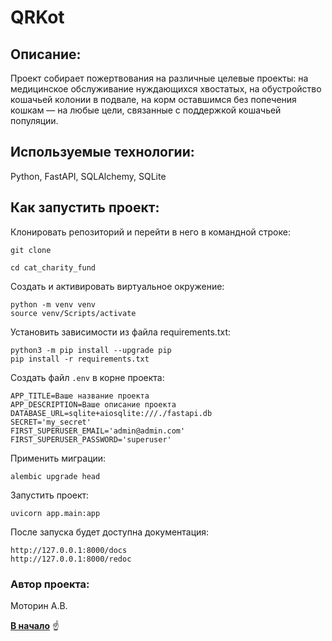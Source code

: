 <a id="anchor"></a>
# QRKot
## Описание:
Проект собирает пожертвования на различные целевые проекты: на медицинское обслуживание нуждающихся хвостатых, на обустройство кошачьей колонии в подвале, на корм оставшимся без попечения кошкам — на любые цели, связанные с поддержкой кошачьей популяции.

## Используемые технологии:
Python, FastAPI, SQLAlchemy, SQLite

## Как запустить проект:

Клонировать репозиторий и перейти в него в командной строке:

```
git clone
```

```
cd cat_charity_fund
```

Cоздать и активировать виртуальное окружение:

```
python -m venv venv
source venv/Scripts/activate
```

Установить зависимости из файла requirements.txt:

```
python3 -m pip install --upgrade pip
pip install -r requirements.txt
```

Создать файл `.env` в корне проекта:

```
APP_TITLE=Ваше название проекта
APP_DESCRIPTION=Ваше описание проекта
DATABASE_URL=sqlite+aiosqlite:///./fastapi.db
SECRET='my_secret'
FIRST_SUPERUSER_EMAIL='admin@admin.com'
FIRST_SUPERUSER_PASSWORD='superuser'
```

Применить миграции:

```
alembic upgrade head
```

Запустить проект:

```
uvicorn app.main:app
```

После запуска будет доступна документация:

```
http://127.0.0.1:8000/docs
http://127.0.0.1:8000/redoc
```

### Автор проекта:

Моторин А.В.

[__В начало__](#anchor) :point_up:
